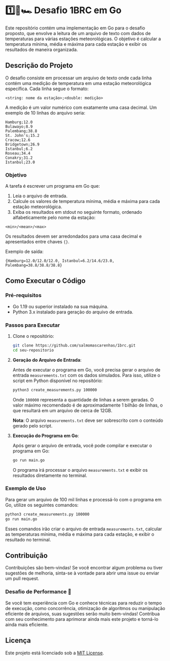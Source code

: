 # 1️⃣🐝🏎️ Desafio 1BRC em Go

Este repositório contém uma implementação em Go para o desafio proposto, que envolve a leitura de um arquivo de texto com dados de temperaturas para várias estações meteorológicas. O objetivo é calcular a temperatura mínima, média e máxima para cada estação e exibir os resultados de maneira organizada.

## Descrição do Projeto

O desafio consiste em processar um arquivo de texto onde cada linha contém uma medição de temperatura em uma estação meteorológica específica. Cada linha segue o formato:

```plaintext
<string: nome da estação>;<double: medição>
```

A medição é um valor numérico com exatamente uma casa decimal. Um exemplo de 10 linhas do arquivo seria:

```plaintext
Hamburg;12.0
Bulawayo;8.9
Palembang;38.8
St. John's;15.2
Cracow;12.6
Bridgetown;26.9
Istanbul;6.2
Roseau;34.4
Conakry;31.2
Istanbul;23.0
```

### Objetivo

A tarefa é escrever um programa em Go que:

1. Leia o arquivo de entrada.
2. Calcule os valores de temperatura mínima, média e máxima para cada estação meteorológica.
3. Exiba os resultados em stdout no seguinte formato, ordenado alfabeticamente pelo nome da estação:

```plaintext
<min>/<mean>/<max>
```

Os resultados devem ser arredondados para uma casa decimal e apresentados entre chaves `{}`.

Exemplo de saída:

```plaintext
{Hamburg=12.0/12.0/12.0, Istanbul=6.2/14.6/23.0, Palembang=38.8/38.8/38.8}
```

## Como Executar o Código

### Pré-requisitos

- Go 1.19 ou superior instalado na sua máquina.
- Python 3.x instalado para geração do arquivo de entrada.

### Passos para Executar

1. Clone o repositório:

   ```bash
   git clone https://github.com/salmomascarenhas/1brc.git
   cd seu-repositorio
   ```

2. **Geração do Arquivo de Entrada**:

   Antes de executar o programa em Go, você precisa gerar o arquivo de entrada `measurements.txt` com os dados simulados. Para isso, utilize o script em Python disponível no repositório:

   ```bash
   python3 create_measurements.py 100000
   ```

   Onde `100000` representa a quantidade de linhas a serem geradas. O valor máximo recomendado é de aproximadamente 1 bilhão de linhas, o que resultará em um arquivo de cerca de 12GB.

   **Nota**: O arquivo `measurements.txt` deve ser sobrescrito com o conteúdo gerado pelo script.

3. **Execução do Programa em Go**:

   Após gerar o arquivo de entrada, você pode compilar e executar o programa em Go:

   ```bash
   go run main.go
   ```

   O programa irá processar o arquivo `measurements.txt` e exibir os resultados diretamente no terminal.

### Exemplo de Uso

Para gerar um arquivo de 100 mil linhas e processá-lo com o programa em Go, utilize os seguintes comandos:

```bash
python3 create_measurements.py 100000
go run main.go
```

Esses comandos irão criar o arquivo de entrada `measurements.txt`, calcular as temperaturas mínima, média e máxima para cada estação, e exibir o resultado no terminal.

## Contribuição

Contribuições são bem-vindas! Se você encontrar algum problema ou tiver sugestões de melhoria, sinta-se à vontade para abrir uma issue ou enviar um pull request.

### **Desafio de Performance 🚀**

Se você tem experiência com Go e conhece técnicas para reduzir o tempo de execução, como concorrência, otimização de algoritmos ou manipulação eficiente de arquivos, suas sugestões serão muito bem-vindas! Contribua com seu conhecimento para aprimorar ainda mais este projeto e torná-lo ainda mais eficiente.

## Licença

Este projeto está licenciado sob a [MIT License](LICENSE).
